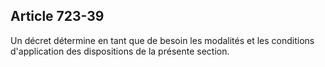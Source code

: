 Article 723-39
----
Un décret détermine en tant que de besoin les modalités et les conditions
d'application des dispositions de la présente section.
